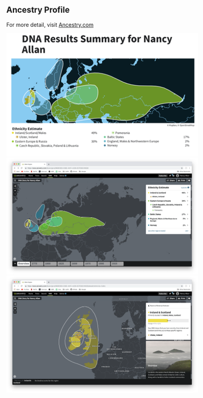 ## Ancestry Profile
For more detail, visit [Ancestry.com](https://nallan4800@yahoo.com:Cranbrook0116@www.ancestry.com/dna/origins/0B965560-D38E-4AFC-A236-E57E56C456D9)


![Image](./img/a1.png)
![Image](./img/a2.png)
![Image](./img/a3.png)